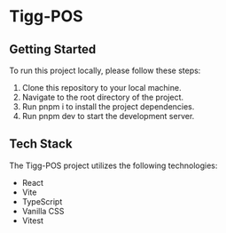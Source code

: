 # Tigg-POS

## Getting Started

To run this project locally, please follow these steps:

1. Clone this repository to your local machine.
2. Navigate to the root directory of the project.
3. Run pnpm i to install the project dependencies.
4. Run pnpm dev to start the development server.

## Tech Stack

The Tigg-POS project utilizes the following technologies:

- React
- Vite
- TypeScript
- Vanilla CSS
- Vitest
